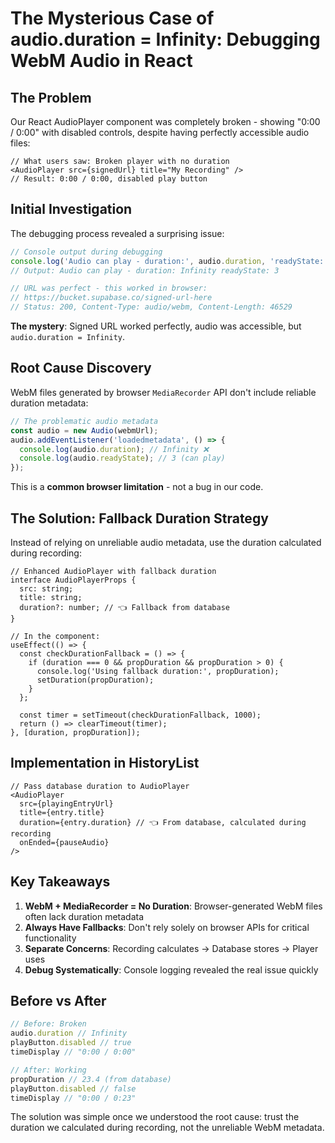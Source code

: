 # The Mysterious Case of audio.duration = Infinity: Debugging WebM Audio in React

## The Problem

Our React AudioPlayer component was completely broken - showing "0:00 / 0:00" with disabled controls, despite having perfectly accessible audio files:

```tsx
// What users saw: Broken player with no duration
<AudioPlayer src={signedUrl} title="My Recording" />
// Result: 0:00 / 0:00, disabled play button
```

## Initial Investigation

The debugging process revealed a surprising issue:

```javascript
// Console output during debugging
console.log('Audio can play - duration:', audio.duration, 'readyState:', 3);
// Output: Audio can play - duration: Infinity readyState: 3

// URL was perfect - this worked in browser:
// https://bucket.supabase.co/signed-url-here
// Status: 200, Content-Type: audio/webm, Content-Length: 46529
```

**The mystery**: Signed URL worked perfectly, audio was accessible, but `audio.duration = Infinity`.

## Root Cause Discovery

WebM files generated by browser `MediaRecorder` API don't include reliable duration metadata:

```javascript
// The problematic audio metadata
const audio = new Audio(webmUrl);
audio.addEventListener('loadedmetadata', () => {
  console.log(audio.duration); // Infinity ❌
  console.log(audio.readyState); // 3 (can play)
});
```

This is a **common browser limitation** - not a bug in our code.

## The Solution: Fallback Duration Strategy

Instead of relying on unreliable audio metadata, use the duration calculated during recording:

```tsx
// Enhanced AudioPlayer with fallback duration
interface AudioPlayerProps {
  src: string;
  title: string;
  duration?: number; // 👈 Fallback from database
}

// In the component:
useEffect(() => {
  const checkDurationFallback = () => {
    if (duration === 0 && propDuration && propDuration > 0) {
      console.log('Using fallback duration:', propDuration);
      setDuration(propDuration);
    }
  };
  
  const timer = setTimeout(checkDurationFallback, 1000);
  return () => clearTimeout(timer);
}, [duration, propDuration]);
```

## Implementation in HistoryList

```tsx
// Pass database duration to AudioPlayer
<AudioPlayer
  src={playingEntryUrl}
  title={entry.title}
  duration={entry.duration} // 👈 From database, calculated during recording
  onEnded={pauseAudio}
/>
```

## Key Takeaways

1. **WebM + MediaRecorder = No Duration**: Browser-generated WebM files often lack duration metadata
2. **Always Have Fallbacks**: Don't rely solely on browser APIs for critical functionality  
3. **Separate Concerns**: Recording calculates → Database stores → Player uses
4. **Debug Systematically**: Console logging revealed the real issue quickly

## Before vs After

```javascript
// Before: Broken
audio.duration // Infinity
playButton.disabled // true
timeDisplay // "0:00 / 0:00"

// After: Working  
propDuration // 23.4 (from database)
playButton.disabled // false
timeDisplay // "0:00 / 0:23"
```

The solution was simple once we understood the root cause: trust the duration we calculated during recording, not the unreliable WebM metadata.